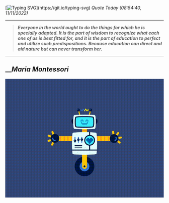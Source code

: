 [![Typing SVG](https://readme-typing-svg.herokuapp.com?font=Press+Start+2P&color=C2F784&size=35&width=900&height=100&lines=Hello+World%2C+I'm+Hung+!)](https://git.io/typing-svg) 
 _Quote Today (08:54:40, 11/11/2022)_
___
>**_Everyone in the world ought to do the things for which he is specially adapted. It is the part of wisdom to recognize what each one of us is best fitted for, and it is the part of education to perfect and utilize such predispositions. Because education can direct and aid nature but can never transform her._**
___

## __**_Maria Montessori_**

![RobotDance](src/assets/images/robot-dancing-dribble.gif?style=center)
